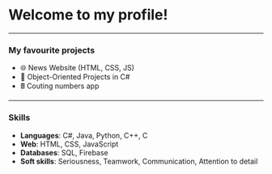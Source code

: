 # Welcome to my profile!

---

### My favourite projects
- 🌐 News Website (HTML, CSS, JS)
- 🧠 Object-Oriented Projects in C#
- 🖩  Couting numbers app

---

### Skills
- **Languages**: C#, Java, Python, C++, C
- **Web**: HTML, CSS, JavaScript
- **Databases**: SQL, Firebase
- **Soft skills**: Seriousness, Teamwork, Communication, Attention to detail
